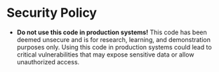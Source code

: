 # Security Policy
- **Do not use this code in production systems!**
This code has been deemed unsecure and is for research, learning, and demonstration purposes only. Using this code in production systems could lead to critical vulnerabilities that may expose sensitive data or allow unauthorized access.
